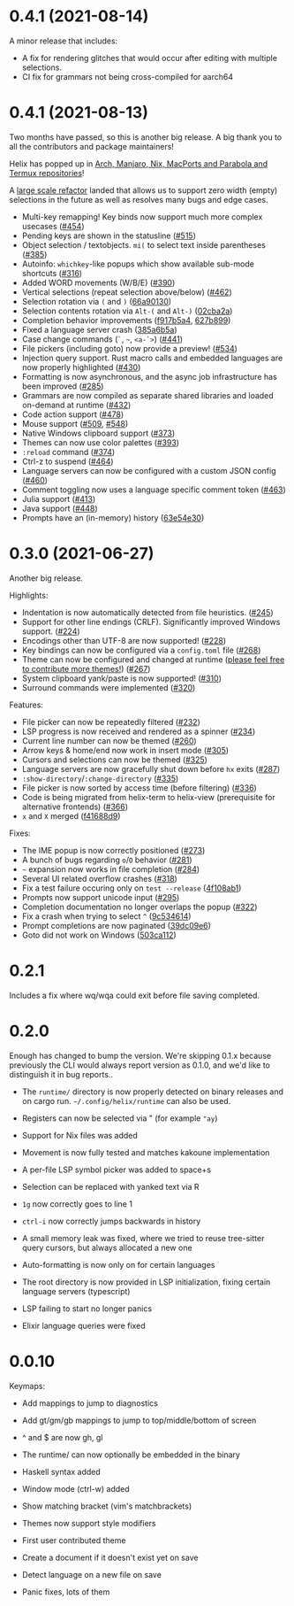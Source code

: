
# 0.4.1 (2021-08-14)

A minor release that includes:
- A fix for rendering glitches that would occur after editing with multiple selections.
- CI fix for grammars not being cross-compiled for aarch64 

# 0.4.1 (2021-08-13)

Two months have passed, so this is another big release. A big thank you to all
the contributors and package maintainers!

Helix has popped up in [Arch, Manjaro, Nix, MacPorts and Parabola and Termux repositories](https://repology.org/project/helix/versions)!

A [large scale refactor](https://github.com/helix-editor/helix/pull/376) landed that allows us to support zero width (empty)
selections in the future as well as resolves many bugs and edge cases.

- Multi-key remapping! Key binds now support much more complex usecases ([#454](https://github.com/helix-editor/helix/pull/454))
- Pending keys are shown in the statusline ([#515](https://github.com/helix-editor/helix/pull/515))
- Object selection / textobjects. `mi(` to select text inside parentheses ([#385](https://github.com/helix-editor/helix/pull/385))
- Autoinfo: `whichkey`-like popups which show available sub-mode shortcuts ([#316](https://github.com/helix-editor/helix/pull/316))
- Added WORD movements (W/B/E) ([#390](https://github.com/helix-editor/helix/pull/390))
- Vertical selections (repeat selection above/below) ([#462](https://github.com/helix-editor/helix/pull/462))
- Selection rotation via `(` and `)` ([66a90130](https://github.com/helix-editor/helix/commit/66a90130a5f99d769e9f6034025297f78ecaa3ec))
- Selection contents rotation via `Alt-(` and `Alt-)` ([02cba2a](https://github.com/helix-editor/helix/commit/02cba2a7f403f48eccb18100fb751f7b42373dba))
- Completion behavior improvements ([f917b5a4](https://github.com/helix-editor/helix/commit/f917b5a441ff3ae582358b6939ffbf889f4aa530), [627b899](https://github.com/helix-editor/helix/commit/627b89931576f7af86166ae8d5cbc55537877473))
- Fixed a language server crash ([385a6b5a](https://github.com/helix-editor/helix/commit/385a6b5a1adddfc26e917982641530e1a7c7aa81))
- Case change commands (`` ` ``, `~`, ``<a-`>``) ([#441](https://github.com/helix-editor/helix/pull/441))
- File pickers (including goto) now provide a preview! ([#534](https://github.com/helix-editor/helix/pull/534))
- Injection query support. Rust macro calls and embedded languages are now properly highlighted ([#430](https://github.com/helix-editor/helix/pull/430))
- Formatting is now asynchronous, and the async job infrastructure has been improved ([#285](https://github.com/helix-editor/helix/pull/285))
- Grammars are now compiled as separate shared libraries and loaded on-demand at runtime ([#432](https://github.com/helix-editor/helix/pull/432))
- Code action support ([#478](https://github.com/helix-editor/helix/pull/478))
- Mouse support ([#509](https://github.com/helix-editor/helix/pull/509), [#548](https://github.com/helix-editor/helix/pull/548))
- Native Windows clipboard support ([#373](https://github.com/helix-editor/helix/pull/373))
- Themes can now use color palettes ([#393](https://github.com/helix-editor/helix/pull/393))
- `:reload` command ([#374](https://github.com/helix-editor/helix/pull/374))
- Ctrl-z to suspend ([#464](https://github.com/helix-editor/helix/pull/464))
- Language servers can now be configured with a custom JSON config ([#460](https://github.com/helix-editor/helix/pull/460))
- Comment toggling now uses a language specific comment token ([#463](https://github.com/helix-editor/helix/pull/463))
- Julia support ([#413](https://github.com/helix-editor/helix/pull/413))
- Java support ([#448](https://github.com/helix-editor/helix/pull/448))
- Prompts have an (in-memory) history ([63e54e30](https://github.com/helix-editor/helix/commit/63e54e30a74bb0d1d782877ddbbcf95f2817d061))

# 0.3.0 (2021-06-27)

Another big release. 

Highlights:

- Indentation is now automatically detected from file heuristics. ([#245](https://github.com/helix-editor/helix/pull/245))
- Support for other line endings (CRLF). Significantly improved Windows support. ([#224](https://github.com/helix-editor/helix/pull/224))
- Encodings other than UTF-8 are now supported! ([#228](https://github.com/helix-editor/helix/pull/228))
- Key bindings can now be configured via a `config.toml` file ([#268](https://github.com/helix-editor/helix/pull/268))
- Theme can now be configured and changed at runtime ([please feel free to contribute more themes!](https://github.com/helix-editor/helix/tree/master/runtime/themes)) ([#267](https://github.com/helix-editor/helix/pull/267))
- System clipboard yank/paste is now supported! ([#310](https://github.com/helix-editor/helix/pull/310))
- Surround commands were implemented ([#320](https://github.com/helix-editor/helix/pull/320))

Features:

- File picker can now be repeatedly filtered ([#232](https://github.com/helix-editor/helix/pull/232))
- LSP progress is now received and rendered as a spinner ([#234](https://github.com/helix-editor/helix/pull/234))
- Current line number can now be themed ([#260](https://github.com/helix-editor/helix/pull/260))
- Arrow keys & home/end now work in insert mode ([#305](https://github.com/helix-editor/helix/pull/305))
- Cursors and selections can now be themed ([#325](https://github.com/helix-editor/helix/pull/325))
- Language servers are now gracefully shut down before `hx` exits ([#287](https://github.com/helix-editor/helix/pull/287))
- `:show-directory`/`:change-directory` ([#335](https://github.com/helix-editor/helix/pull/335))
- File picker is now sorted by access time (before filtering) ([#336](https://github.com/helix-editor/helix/pull/336))
- Code is being migrated from helix-term to helix-view (prerequisite for
  alternative frontends) ([#366](https://github.com/helix-editor/helix/pull/366))
- `x` and `X` merged
  ([f41688d9](https://github.com/helix-editor/helix/commit/f41688d960ef89c29c4a51c872b8406fb8f81a85))

Fixes:

- The IME popup is now correctly positioned ([#273](https://github.com/helix-editor/helix/pull/273))
- A bunch of bugs regarding `o`/`O` behavior ([#281](https://github.com/helix-editor/helix/pull/281))
- `~` expansion now works in file completion ([#284](https://github.com/helix-editor/helix/pull/284))
- Several UI related overflow crashes ([#318](https://github.com/helix-editor/helix/pull/318))
- Fix a test failure occuring only on `test --release` ([4f108ab1](https://github.com/helix-editor/helix/commit/4f108ab1b2197809506bd7305ad903a3525eabfa))
- Prompts now support unicode input ([#295](https://github.com/helix-editor/helix/pull/295))
- Completion documentation no longer overlaps the popup ([#322](https://github.com/helix-editor/helix/pull/322))
- Fix a crash when trying to select `^` ([9c534614](https://github.com/helix-editor/helix/commit/9c53461429a3e72e3b1fb87d7ca490e168d7dee2))
- Prompt completions are now paginated ([39dc09e6](https://github.com/helix-editor/helix/commit/39dc09e6c4172299bc79de4c1c52288d3f624bd7))
- Goto did not work on Windows ([503ca112](https://github.com/helix-editor/helix/commit/503ca112ae57ebdf3ea323baf8940346204b46d2))

# 0.2.1

Includes a fix where wq/wqa could exit before file saving completed.

# 0.2.0

Enough has changed to bump the version. We're skipping 0.1.x because
previously the CLI would always report version as 0.1.0, and we'd like
to distinguish it in bug reports..

- The `runtime/` directory is now properly detected on binary releases and
  on cargo run. `~/.config/helix/runtime` can also be used.
- Registers can now be selected via " (for example `"ay`)
- Support for Nix files was added
- Movement is now fully tested and matches kakoune implementation
- A per-file LSP symbol picker was added to space+s
- Selection can be replaced with yanked text via R

- `1g` now correctly goes to line 1
- `ctrl-i` now correctly jumps backwards in history
- A small memory leak was fixed, where we tried to reuse tree-sitter
  query cursors, but always allocated a new one
- Auto-formatting is now only on for certain languages
- The root directory is now provided in LSP initialization, fixing
  certain language servers (typescript)
- LSP failing to start no longer panics
- Elixir language queries were fixed

# 0.0.10

Keymaps:
- Add mappings to jump to diagnostics
- Add gt/gm/gb mappings to jump to top/middle/bottom of screen
- ^ and $ are now gh, gl

- The runtime/ can now optionally be embedded in the binary
- Haskell syntax added
- Window mode (ctrl-w) added
- Show matching bracket (vim's matchbrackets)
- Themes now support style modifiers
- First user contributed theme
- Create a document if it doesn't exist yet on save
- Detect language on a new file on save

- Panic fixes, lots of them
